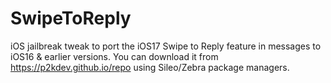 # SwipeToReply

iOS jailbreak tweak to port the iOS17 Swipe to Reply feature in messages to iOS16 & earlier versions. You can download it from https://p2kdev.github.io/repo using Sileo/Zebra package managers.
